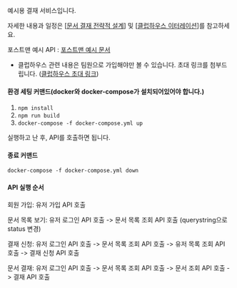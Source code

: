 예시용 결재 서비스입니다.

자세한 내용과 일정은 [[문서 결재 전략적 설계](https://conscious-newsprint-15e.notion.site/0683eabd64584cb795d5cc1afcf946e2)] 및 [[클럽하우스 이터레이션](https://app.shortcut.com/joshuatest/iterations)]를 참고하세요.

포스트맨 예시 API : [포스트맨 예시 문서](https://documenter.getpostman.com/view/7947591/U16opixa)
* 클럽하우스 관련 내용은 팀원으로 가입해야만 볼 수 있습니다. 초대 링크를 첨부드립니다.
([클럽하우스 초대 링크](https://app.shortcut.com/invite-link/613859d9-e723-4038-b63c-80decb924baa))

#### 환경 세팅 커맨드(docker와 docker-compose가 설치되어있어야 합니다.)
1. `npm install`
2. `npm run build`
3. `docker-compose -f docker-compose.yml up`

실행하고 난 후, API를 호출하면 됩니다.
#### 종료 커맨드
`docker-compose -f docker-compose.yml down`


#### API 실행 순서
회원 가입: 유저 가입 API 호출

문서 목록 보기: 유저 로그인 API 호출 -> 문서 목록 조회 API 호출 (querystring으로 status 변경)

결재 신청: 유저 로그인 API 호출 -> 문서 목록 조회 API 호출 -> 유저 목록 조회 API 호출 -> 결재 신청 API 호출

문서 결재: 유저 로그인 API 호출 -> 문서 목록 조회 API 호출 -> 문서 조회 API 호출 -> 결재 API 호출
